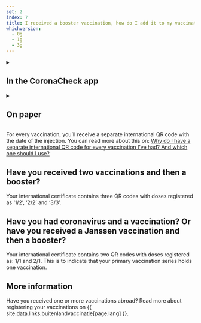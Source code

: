 ```yaml
---
set: 2
index: 7
title: I received a booster vaccination, how do I add it to my vaccination certificate?
whichversion:
  - 0g
  - 1g
  - 3g
---
```

<details class="details">
<summary><h2>In the CoronaCheck app</h2></summary>
<div markdown="1">
Vaccinations are not retrieved automatically. Therefore, after every vaccination, you need to retrieve your vaccination details again by logging in with DigiD. Click on the ‘+’ symbol in the top right corner of the app and add a vaccination certificate. 
</div>
</details>

<details class="details">
<summary><h2>On paper</h2></summary>
<div markdown="1">
Go to [www.coronacheck.nl/en/print](/print) and make create a new vaccination certificate. Your booster vaccination will be added to your certificate.
</div>
</details>

For every vaccination, you’ll receive a separate international QR code with the date of the injection. You can read more about this on: [Why do I have a separate international QR code for every vaccination I’ve had? And which one should I use?](/en/faq-in-app/3-5-waarom-heb-ik-voor-elke-prik-een-internationale-qr-code/)

<h2 class="h2-question">Have you received two vaccinations and then a booster?</h2>

Your international certificate contains three QR codes with doses registered as ‘1/2’, ‘2/2’ and ‘3/3’.

<h2 class="h2-question">Have you had coronavirus and a vaccination? Or have you received a Janssen vaccination and then a booster?</h2>

Your international certificate contains two QR codes with doses registered as: 1/1 and 2/1. This is to indicate that your primary vaccination series holds one vaccination.

## More information

Have you received one or more vaccinations abroad? Read more about registering your vaccinations on {{ site.data.links.buitenlandvaccinatie[page.lang] }}.
